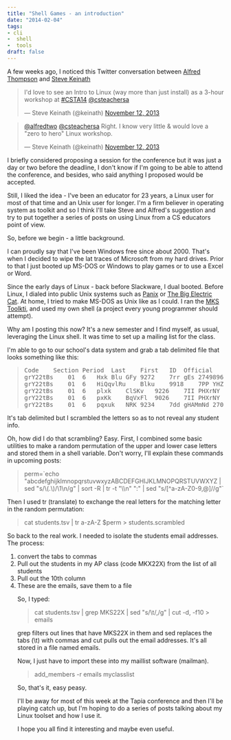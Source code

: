 ```yaml
---
title: "Shell Games - an introduction"
date: "2014-02-04"
tags:
- cli
-  shell
-  tools
draft: false
---
```





A few weeks ago, I noticed this Twitter conversation between <a href="http://twitter.com/alfredtwo">Alfred Thompson</a>  and <a href="http://twitter.com/keinath">Steve Keinath</a>

<p></p>

<blockquote class="twitter-tweet">I&#39;d love to see an Intro to Linux (way more than just install) as a 3-hour workshop at <a href="https://twitter.com/search?q=%23CSTA14&amp;src=hash">#CSTA14</a> <a href="https://twitter.com/csteachersa">@csteachersa</a></p>&mdash; Steve Keinath (@keinath) <a href="https://twitter.com/keinath/statuses/400333558603997184">November 12, 2013</a></blockquote><script async src="//platform.twitter.com/widgets.js" charset="utf-8"></script>

<blockquote class="twitter-tweet"><a href="https://twitter.com/alfredtwo">@alfredtwo</a> <a href="https://twitter.com/csteachersa">@csteachersa</a> Right. I know very little &amp; would love a &quot;zero to hero&quot; Linux workshop.</p>&mdash; Steve Keinath (@keinath) <a href="https://twitter.com/keinath/statuses/400335634297937920">November 12, 2013</a></blockquote>
<script async src="//platform.twitter.com/widgets.js" charset="utf-8"></script>

<p></p>

I briefly considered proposing a session for the conference but it was just a day or two before the deadline, I don't know if I'm going to be able to attend the conference, and besides, who said anything I proposed would be accepted.

<p></p>

Still, I liked the idea - I've been an educator for 23 years, a Linux user for most of that time and an  Unix user for longer. I'm a firm believer in operating system as toolkit and so I think I'll take Steve and Alfred's suggestion and try to put together a series of posts on using Linux from a CS educators point of view.
<p></p>


So, before we begin - a little background.

<p></p>

I can proudly say that I've been Windows free since about 2000. That's when I decided to wipe the lat traces of Microsoft from my hard drives. Prior to that I just booted up MS-DOS or Windows to play games or to use a Excel or Word.
<p></p>

Since the early days of Linux - back before Slackware, I dual booted. Before Linux, I dialed into public Unix systems such as <a href="http://www.panix.com">Panix</a> or <a href="http://en.wikipedia.org/wiki/The_Big_Electric_Cat">The Big Electric Cat</a>. At home, I tried to make MS-DOS as Unix like as I could. I ran the <a href="http://en.wikipedia.org/wiki/MKS_Toolkit">MKS Toolkti</a>, and used my own shell (a project every young programmer should attempt).
<p></p>


Why am I posting this now? It's a new semester and I find myself, as usual, leveraging the Linux shell. It was time to set up a mailing list for the class.

<p></p>

I'm able to go to our school's data system and grab a tab delimited file that looks something like this:
<p></p>

<blockquote><pre>
Code	Section	Period	Last	First	ID	Official	Advisor	OSIS	Email
grY22tBs	01	6	Hxk	Blu GFy	9272	7rr	gEs	274989649	zlu3lxk@QylKR.oqy
grY22tBs	01	6	HiQqvlRu	Blku	9918	7PP	YHZHm	200878353	zzl8@yu.oqy
grY22tBs	01	6	plxk	ClSKv	9226	7II	PHXrNY	274661826	olxkvl@QylKR.oqy
grY22tBs	01	6	pxKk	BqVxFl	9026	7II	PHXrNY	224608174	zo6461@lqR.oqy
grY22tBs	01	6	pqxuk	NRK	9234	7dd	gHAMmNd	270217219	uRKo90@QylKR.oqy
</pre>  </blockquote>

<p></p>

It's tab delimited but I scrambled the letters so as to not reveal any student info.
<p></p>

Oh, how did I do that scrambling? Easy. First, I combined some basic utilities to make a random permutation of the upper and lower case letters and stored them in a shell variable. Don't worry, I'll explain these commands in upcoming posts:
<p></p>

<blockquote>
perm=`echo "abcdefghijklmnopqrstuvwxyzABCDEFGHIJKLMNOPQRSTUVWXYZ | sed "s/\(.\)/\1\n/g" | sort -R | tr -t "\\n" ":" | sed "s/[^a-zA-Z0-9,@]//g"`
</blockquote>

<p></p>

Then I used tr (translate) to exchange the real letters for the matching letter in the random permutation:
<p></p>

<blockquote>
cat students.tsv | tr a-zA-Z $perm > students.scrambled
</blockquote>
<p></p>


So back to the real work. I needed to isolate the students email addresses. The process:
<p></p>

<ol>
<li>convert the tabs to commas</li>
<li>Pull out the students in my AP class (code MKX22X) from the list of all students</li>
<li>Pull out the 10th column</li>
<li>These are the emails, save them to a file</li
</ol>
<p></p>

So, I typed:
<p></p>

<blockquote>
cat students.tsv | grep MKS22X | sed "s/\t/,/g" | cut -d, -f10 > emails
</blockquote>
<p></p>

grep filters out lines that have MKS22X in them and sed replaces the tabs (\t) with commas and cut pulls out the email addresses. It's all stored in a file named emails.
<p></p>

Now, I just have to import these into my maillist software (mailman).
<p></p>

<blockquote>
add_members -r emails myclasslist
</blockquote>
<p></p>

So, that's it, easy peasy.
<p></p>

I'll be away for most of this week at the Tapia conference and then I'll be playing catch up, but I'm hoping to do a series of posts talking about my Linux toolset and how I use it.
<p></p>

I hope you all find it interesting and maybe even useful.
<p></p>

